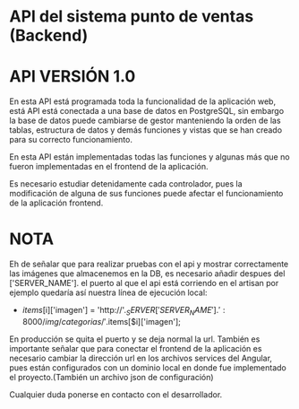 # API del sistema punto de ventas (Backend)

# API VERSIÓN 1.0

En esta API está programada toda la funcionalidad de la aplicación web, está API está conectada a una base de datos en PostgreSQL, sin embargo la base de datos puede cambiarse de gestor manteniendo la orden de las tablas, estructura de datos y demás funciones y vistas que se han creado para su correcto funcionamiento.

En esta API están implementadas todas las funciones y algunas más que no fueron implementadas en el frontend de la aplicación.

Es necesario estudiar detenidamente cada controlador, pues la modificación de alguna de sus funciones puede afectar el funcionamiento de la aplicación frontend.

# NOTA
Eh de señalar que para realizar pruebas con el api y mostrar correctamente las imágenes que almacenemos en la DB, es necesario añadir despues del ['SERVER_NAME']. el puerto al que el api está corriendo en el artisan por ejemplo quedaría así nuestra línea de ejecución local:

- $items[$i]['imagen'] = 'http://'.$_SERVER['SERVER_NAME'].':8000/img/categorias/'.$items[$i]['imagen'];

En producción se quita el puerto y se deja normal la url.
También es importante señalar que para conectar el frontend de la aplicación es necesario cambiar la dirección url en los archivos services del Angular, pues están configurados con un dominio local en donde fue implementado el proyecto.(También un archivo json de configuración)

Cualquier duda ponerse en contacto con el desarrollador.
